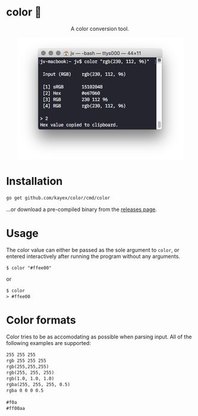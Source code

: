 # color 🎨

<p align="center">
 A color conversion tool.
</p>
<p align="center">
 <img src="/screen.png?raw=true" alt="Color screenshot">
</p>

# Installation
```bash
go get github.com/kayex/color/cmd/color
```
...or download a pre-compiled binary from the [releases page](https://github.com/kayex/color/releases).

# Usage
The color value can either be passed as the sole argument to `color`, or entered interactively after running the program without any arguments.

```
$ color "#ffee00"
```

or

```
$ color
> #ffee00
```

# Color formats
Color tries to be as accomodating as possible when parsing input. All of the following examples are supported:
```
255 255 255
rgb 255 255 255
rgb(255,255,255)
rgb(255, 255, 255)
rgb(1.0, 1.0, 1.0)
rgba(255, 255, 255, 0.5)
rgba 0 0 0 0.5

#f0a
#ff00aa
```
